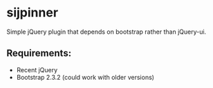 sijpinner
=====

Simple jQuery plugin that depends on bootstrap rather than jQuery-ui.

Requirements:
-----
* Recent jQuery
* Bootstrap 2.3.2 (could work with older versions)
